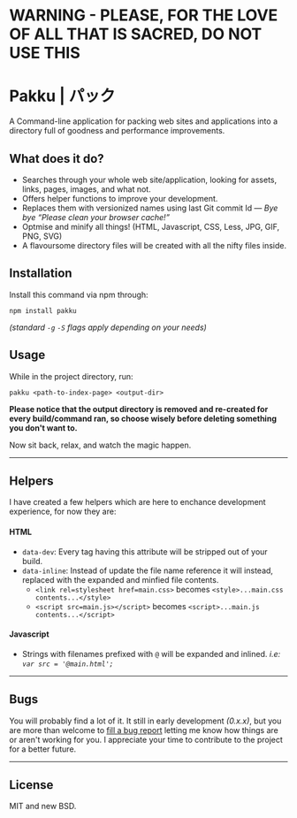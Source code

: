 # WARNING - PLEASE, FOR THE LOVE OF ALL THAT IS SACRED, DO NOT USE THIS

Pakku | パック
===

A Command-line application for packing web sites and applications into a directory full of goodness and performance improvements.

## What does it do?
- Searches through your whole web site/application, looking for assets, links, pages, images, and what not.
- Offers helper functions to improve your development.
- Replaces them with versionized names using last Git commit Id — _Bye bye “Please clean your browser cache!”_
- Optmise and minify all things! (HTML, Javascript, CSS, Less, JPG, GIF, PNG, SVG)
- A flavoursome directory files will be created with all the nifty files inside.

## Installation
Install this command via npm through:

    npm install pakku

_(standard `-g` `-S` flags apply depending on your needs)_

## Usage

While in the project directory, run:

    pakku <path-to-index-page> <output-dir>

**Please notice that the output directory is removed and re-created for every build/command ran, so choose wisely before deleting something you don't want to.**

Now sit back, relax, and watch the magic happen.

---
## Helpers
I have created a few helpers which are here to enchance development experience, for now they are:

#### HTML
- `data-dev`: Every tag having this attribute will be stripped out of your build.
- `data-inline`: Instead of update the file name reference it will instead, replaced with the expanded and minfied file contents.
    - `<link rel=stylesheet href=main.css>` becomes `<style>...main.css contents...</style>`
    - `<script src=main.js></script>` becomes `<script>...main.js contents...</script>`

#### Javascript
- Strings with filenames prefixed with `@` will be expanded and inlined. _i.e: `var src = '@main.html';`_

---
## Bugs
You will probably find a lot of it. It still in early development _(0.x.x)_, but you are more than welcome to [fill a bug report](https://github.com/zanona/pakku/issues) letting me know how things are or aren't working for you. I appreciate your time to contribute to the project for a better future.

---
## License
MIT and new BSD.
